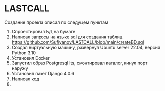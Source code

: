 # LASTCALL

Создание проекта описал по следущем пунктам  

1. Спроектировал БД на бумаге
2. Написал запросы на языке sql для создания таблиц https://github.com/Sufiyanov/LASTCALL/blob/main/createBD.sql
3. Создал виртуальную машину, развернул Ubuntu server 22.04, версия Python 3.10
4. Установил Docker
5. Запустил образ Postgresql lts, смонтировал каталог, кинул порт наружу
6. Установил пакет Django 4.0.6
7. Написал код
8. 

